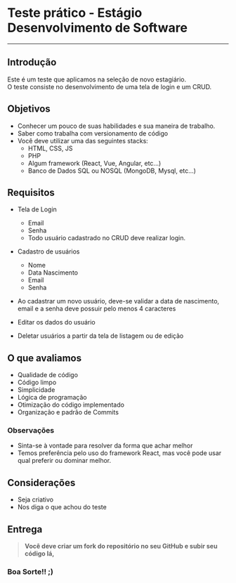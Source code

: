 # Teste prático - Estágio Desenvolvimento de Software

---

## Introdução

Este é um teste que aplicamos na seleção de novo estagiário.  
O teste consiste no desenvolvimento de uma tela de login e um CRUD.

## Objetivos

- Conhecer um pouco de suas habilidades e sua maneira de trabalho.
- Saber como trabalha com versionamento de código
- Você deve utilizar uma das seguintes stacks:
  - HTML, CSS, JS
  - PHP
  - Algum framework (React, Vue, Angular, etc...)
  - Banco de Dados SQL ou NOSQL (MongoDB, Mysql, etc...)

## Requisitos

- Tela de Login

  - Email
  - Senha
  - Todo usuário cadastrado no CRUD deve realizar login.

- Cadastro de usuários
  - Nome
  - Data Nascimento
  - Email
  - Senha
- Ao cadastrar um novo usuário, deve-se validar a data de nascimento, email e a senha deve possuir pelo menos 4 caracteres
- Editar os dados do usuário
- Deletar usuários a partir da tela de listagem ou de edição

## O que avaliamos

- Qualidade de código
- Código limpo
- Simplicidade
- Lógica de programação
- Otimização do código implementado
- Organização e padrão de Commits

### Observações

- Sinta-se à vontade para resolver da forma que achar melhor
- Temos preferência pelo uso do framework React, mas você pode usar qual preferir ou dominar melhor.

## Considerações

- Seja criativo
- Nos diga o que achou do teste

## Entrega

> **Você deve criar um fork do repositório no seu GitHub e subir seu código lá,**

### Boa Sorte!! ;)
